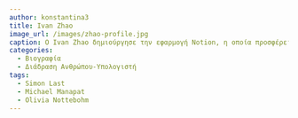 ```yaml
---
author: konstantina3
title: Ivan Zhao 
image_url: /images/zhao-profile.jpg
caption: Ο Ivan Zhao δημιούργησε την εφαρμογή Notion, η οποία προσφέρει πληθώρα εργαλείων για τη δημιουργία και λήψη σημειώσεων και εγγράφων. Ο ίδιος αναφέρει ότι ως πρότυπα του έχει τον Alan Kay, τον Ted Nelson και τον Douglas Engelbart, οι οποίοι βοήθησαν τον άνθρωπο να γίνει πιο παραγωγικός και δημιουργικός σε εποχές που οι υπόλοιποι δεν μπορούσαν καν να το φανταστούν.
categories:
  - Βιογραφία 
  - Διάδραση Ανθρώπου-Υπολογιστή 
tags:
  - Simon Last
  - Michael Manapat
  - Olivia Nottebohm
---
```

